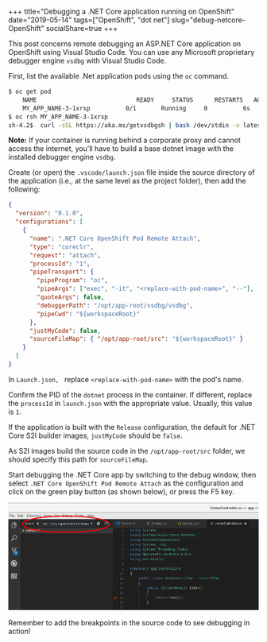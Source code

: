 +++
title="Debugging a .NET Core application running on OpenShift"
date="2019-05-14"
tags=["OpenShift", "dot net"]
slug="debug-netcore-OpenShift"
socialShare=true
+++

This post concerns remote debugging an ASP.NET Core application on OpenShift using Visual Studio Code. You can use any Microsoft proprietary debugger engine `vsdbg` with Visual Studio Code.

First, list the available .Net application pods using the `oc` command.

```bash
$ oc get pod
    NAME                            READY     STATUS      RESTARTS   AGE
    MY_APP_NAME-3-1xrsp          0/1       Running     0          6s
$ oc rsh MY_APP_NAME-3-1xrsp
sh-4.2$  curl -sSL https://aka.ms/getvsdbgsh | bash /dev/stdin -v latest -l /opt/app-root/vsdbg -r linux-x64
```

**Note:** If your container is running behind a corporate proxy and cannot access the internet, you'll have to build a base dotnet image with the installed debugger engine `vsdbg`.

Create (or open) the `.vscode/launch.json` file inside the source directory of the application (i.e., at the same level as the project folder), then add the following:

```json
{
  "version": "0.1.0",
  "configurations": [
    {
      "name": ".NET Core OpenShift Pod Remote Attach",
      "type": "coreclr",
      "request": "attach",
      "processId": "1",
      "pipeTransport": {
        "pipeProgram": "oc",
        "pipeArgs": ["exec", "-it", "<replace-with-pod-name>", "--"],
        "quoteArgs": false,
        "debuggerPath": "/opt/app-root/vsdbg/vsdbg",
        "pipeCwd": "${workspaceRoot}"
      },
      "justMyCode": false,
      "sourceFileMap": { "/opt/app-root/src": "${workspaceRoot}" }
    }
  ]
}
```

In `Launch.json, ` replace `<replace-with-pod-name>` with the pod's name.

Confirm the PID of the `dotnet` process in the container. If different, replace the `processId` in `launch.json` with the appropriate value. Usually, this value is `1`.

If the application is built with the `Release` configuration, the default for .NET Core S2I builder images, `justMyCode` should be `false`.

As S2I images build the source code in the `/opt/app-root/src` folder, we should specify this path for `sourceFileMap`.

Start debugging the .NET Core app by switching to the debug window, then select `.NET Core OpenShift Pod Remote Attach` as the configuration and click on the green play button (as shown below), or press the F5 key.

![alt text](debug-config.png "Debug .NET CORE")

Remember to add the breakpoints in the source code to see debugging in action!
